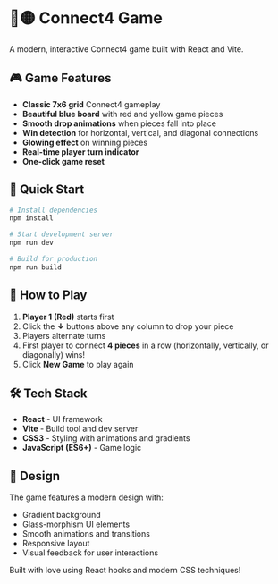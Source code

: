 # 🔴🟡 Connect4 Game

A modern, interactive Connect4 game built with React and Vite.

## 🎮 Game Features

- **Classic 7x6 grid** Connect4 gameplay
- **Beautiful blue board** with red and yellow game pieces
- **Smooth drop animations** when pieces fall into place
- **Win detection** for horizontal, vertical, and diagonal connections
- **Glowing effect** on winning pieces
- **Real-time player turn indicator**
- **One-click game reset**

## 🚀 Quick Start

```bash
# Install dependencies
npm install

# Start development server
npm run dev

# Build for production
npm run build
```

## 🎯 How to Play

1. **Player 1 (Red)** starts first
2. Click the **↓** buttons above any column to drop your piece
3. Players alternate turns
4. First player to connect **4 pieces** in a row (horizontally, vertically, or diagonally) wins!
5. Click **New Game** to play again

## 🛠️ Tech Stack

- **React** - UI framework
- **Vite** - Build tool and dev server
- **CSS3** - Styling with animations and gradients
- **JavaScript (ES6+)** - Game logic

## 🎨 Design

The game features a modern design with:

- Gradient background
- Glass-morphism UI elements
- Smooth animations and transitions
- Responsive layout
- Visual feedback for user interactions

Built with love using React hooks and modern CSS techniques!
